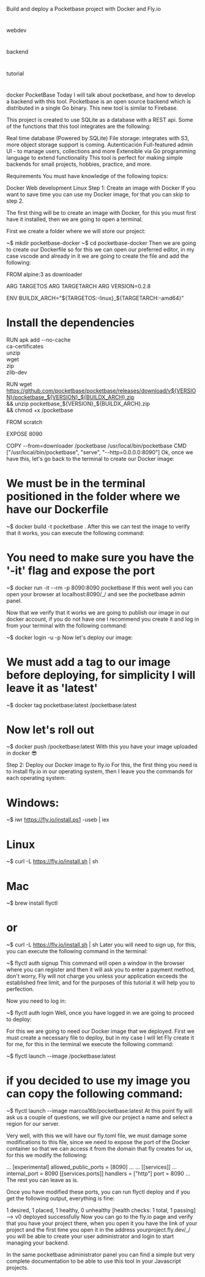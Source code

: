 Build and deploy a Pocketbase project with Docker and Fly.io
#
webdev
#
backend
#
tutorial
#
docker
PocketBase
Today I will talk about pocketbase, and how to develop a backend with this tool.
Pocketbase is an open source backend which is distributed in a single Go binary. This new tool is similar to Firebase.

This project is created to use SQLite as a database with a REST api. Some of the functions that this tool integrates are the following:

Real time database (Powered by SQLite)
File storage: integrates with S3, more object storage support is coming.
Autenticación
Full-featured admin UI - to manage users, collections and more
Extensible via Go programming language to extend functionality
This tool is perfect for making simple backends for small projects, hobbies, practice, and more.

Requirements
You must have knowledge of the following topics:

Docker
Web development
Linux
Step 1: Create an image with Docker
If you want to save time you can use my Docker image, for that you can skip to step 2.

The first thing will be to create an image with Docker, for this you must first have it installed, then we are going to open a terminal.

First we create a folder where we will store our project:

~$ mkdir pocketbase-docker 
~$ cd pocketbase-docker
Then we are going to create our Dockerfile so for this we can open our preferred editor, in my case vscode and already in it we are going to create the file and add the following:

FROM alpine:3 as downloader

ARG TARGETOS
ARG TARGETARCH
ARG VERSION=0.2.8

ENV BUILDX_ARCH="${TARGETOS:-linux}_${TARGETARCH:-amd64}"

# Install the dependencies
RUN apk add --no-cache \
    ca-certificates \
    unzip \
    wget \
    zip \
    zlib-dev

RUN wget https://github.com/pocketbase/pocketbase/releases/download/v${VERSION}/pocketbase_${VERSION}_${BUILDX_ARCH}.zip \
    && unzip pocketbase_${VERSION}_${BUILDX_ARCH}.zip \
    && chmod +x /pocketbase

FROM scratch

EXPOSE 8090

COPY --from=downloader /pocketbase /usr/local/bin/pocketbase
CMD ["/usr/local/bin/pocketbase", "serve", "--http=0.0.0.0:8090"]
Ok, once we have this, let's go back to the terminal to create our Docker image:

# We must be in the terminal positioned in the folder where we have our Dockerfile
~$ docker build -t pocketbase .
After this we can test the image to verify that it works, you can execute the following command:

# You need to make sure you have the '-it' flag and expose the port
~$ docker run -it --rm -p 8090:8090 pocketbase
If this went well you can open your browser at localhost:8090/_/ and see the pocketbase admin panel.

Now that we verify that it works we are going to publish our image in our docker account, if you do not have one I recommend you create it and log in from your terminal with the following command:

~$ docker login -u <your-username> -p <your-password>
Now let's deploy our image:

# We must add a tag to our image before deploying, for simplicity I will leave it as 'latest'
~$ docker tag pocketbase:latest <your-docker-user>/pocketbase:latest
# Now let's roll out
~$ docker push <your-docker-user>/pocketbase:latest
With this you have your image uploaded in docker 😎

Step 2: Deploy our Docker image to fly.io
For this, the first thing you need is to install fly.io in our operating system, then I leave you the commands for each operating system:

# Windows:
~$ iwr https://fly.io/install.ps1 -useb | iex
# Linux
~$ curl -L https://fly.io/install.sh | sh
# Mac
~$ brew install flyctl
# or
~$ curl -L https://fly.io/install.sh | sh
Later you will need to sign up, for this, you can execute the following command in the terminal:

~$ flyctl auth signup
This command will open a window in the browser where you can register and then it will ask you to enter a payment method, don't worry, Fly will not charge you unless your application exceeds the established free limit, and for the purposes of this tutorial it will help you to perfection.

Now you need to log in:

~$ flyctl auth login
Well, once you have logged in we are going to proceed to deploy:

For this we are going to need our Docker image that we deployed.
First we must create a necessary file to deploy, but in my case I will let Fly create it for me, for this in the terminal we execute the following command:

~$ flyctl launch --image <your-docker-user>/pocketbase:latest
# if you decided to use my image you can copy the following command:
~$ flyctl launch --image marcoa16b/pocketbase:latest
At this point fly will ask us a couple of questions, we will give our project a name and select a region for our server.

Very well, with this we will have our fly.toml file, we must damage some modifications to this file, since we need to expose the port of the Docker container so that we can access it from the domain that fly creates for us, for this we modify the following:

...
[experimental]
  allowed_public_ports = [8090]
  ...
...
[[services]]
  ...
  internal_port = 8090
  [[services.ports]]
    handlers = ["http"]
    port = 8090
...
The rest you can leave as is.

Once you have modified these ports, you can run flyctl deploy and if you get the following output, everything is fine:

 1 desired, 1 placed, 1 healthy, 0 unhealthy [health checks: 1 total, 1 passing]
--> v0 deployed successfully
Now you can go to the fly.io page and verify that you have your project there, when you open it you have the link of your project and the first time you open it in the address yourproject.fly.dev/_/ you will be able to create your user administrator and login to start managing your backend.

In the same pocketbase administrator panel you can find a simple but very complete documentation to be able to use this tool in your Javascript projects.
